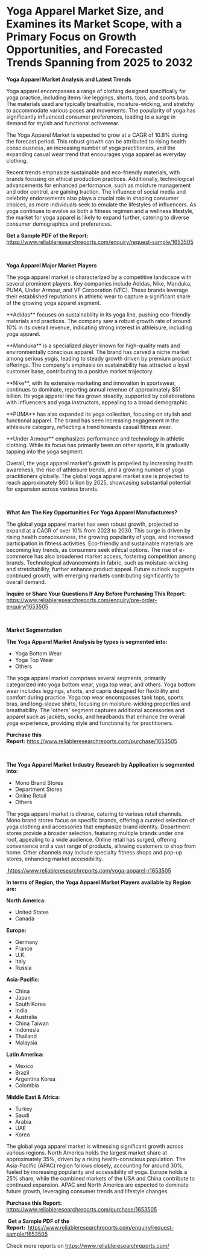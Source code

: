 <p><h1>Yoga Apparel Market Size, and Examines its Market Scope, with a Primary Focus on Growth Opportunities, and Forecasted Trends Spanning from 2025 to 2032</h1></p><p><strong>Yoga Apparel Market Analysis and Latest Trends</strong></p>
<p><p>Yoga apparel encompasses a range of clothing designed specifically for yoga practice, including items like leggings, shorts, tops, and sports bras. The materials used are typically breathable, moisture-wicking, and stretchy to accommodate various poses and movements. The popularity of yoga has significantly influenced consumer preferences, leading to a surge in demand for stylish and functional activewear.</p><p>The Yoga Apparel Market is expected to grow at a CAGR of 10.8% during the forecast period. This robust growth can be attributed to rising health consciousness, an increasing number of yoga practitioners, and the expanding casual wear trend that encourages yoga apparel as everyday clothing. </p><p>Recent trends emphasize sustainable and eco-friendly materials, with brands focusing on ethical production practices. Additionally, technological advancements for enhanced performance, such as moisture management and odor control, are gaining traction. The influence of social media and celebrity endorsements also plays a crucial role in shaping consumer choices, as more individuals seek to emulate the lifestyles of influencers. As yoga continues to evolve as both a fitness regimen and a wellness lifestyle, the market for yoga apparel is likely to expand further, catering to diverse consumer demographics and preferences.</p></p>
<p><strong>Get a Sample PDF of the Report:&nbsp;</strong> <a href="https://www.reliableresearchreports.com/enquiry/request-sample/1653505?utm_campaign=3036&utm_medium=2&utm_source=Github&utm_content=ia&utm_term=05032025&utm_id=yoga-apparel">https://www.reliableresearchreports.com/enquiry/request-sample/1653505</a></p>
<p>&nbsp;</p>
<p><strong>Yoga Apparel Major Market Players</strong></p>
<p><p>The yoga apparel market is characterized by a competitive landscape with several prominent players. Key companies include Adidas, Nike, Manduka, PUMA, Under Armour, and VF Corporation (VFC). These brands leverage their established reputations in athletic wear to capture a significant share of the growing yoga apparel segment.</p><p>**Adidas** focuses on sustainability in its yoga line, pushing eco-friendly materials and practices. The company saw a robust growth rate of around 10% in its overall revenue, indicating strong interest in athleisure, including yoga apparel.</p><p>**Manduka** is a specialized player known for high-quality mats and environmentally conscious apparel. The brand has carved a niche market among serious yogis, leading to steady growth driven by premium product offerings. The company's emphasis on sustainability has attracted a loyal customer base, contributing to a positive market trajectory.</p><p>**Nike**, with its extensive marketing and innovation in sportswear, continues to dominate, reporting annual revenue of approximately $51 billion. Its yoga apparel line has grown steadily, supported by collaborations with influencers and yoga instructors, appealing to a broad demographic.</p><p>**PUMA** has also expanded its yoga collection, focusing on stylish and functional apparel. The brand has seen increasing engagement in the athleisure category, reflecting a trend towards casual fitness wear.</p><p>**Under Armour** emphasizes performance and technology in athletic clothing. While its focus has primarily been on other sports, it is gradually tapping into the yoga segment.</p><p>Overall, the yoga apparel market's growth is propelled by increasing health awareness, the rise of athleisure trends, and a growing number of yoga practitioners globally. The global yoga apparel market size is projected to reach approximately $60 billion by 2025, showcasing substantial potential for expansion across various brands.</p></p>
<p>&nbsp;</p>
<p><strong>What Are The Key Opportunities For Yoga Apparel Manufacturers?</strong></p>
<p><p>The global yoga apparel market has seen robust growth, projected to expand at a CAGR of over 10% from 2023 to 2030. This surge is driven by rising health consciousness, the growing popularity of yoga, and increased participation in fitness activities. Eco-friendly and sustainable materials are becoming key trends, as consumers seek ethical options. The rise of e-commerce has also broadened market access, fostering competition among brands. Technological advancements in fabric, such as moisture-wicking and stretchability, further enhance product appeal. Future outlook suggests continued growth, with emerging markets contributing significantly to overall demand.</p></p>
<p><strong>Inquire or Share Your Questions If Any Before Purchasing This Report:</strong> <a href="https://www.reliableresearchreports.com/enquiry/pre-order-enquiry/1653505?utm_campaign=3036&utm_medium=2&utm_source=Github&utm_content=ia&utm_term=05032025&utm_id=yoga-apparel">https://www.reliableresearchreports.com/enquiry/pre-order-enquiry/1653505</a></p>
<p>&nbsp;</p>
<p><strong>Market Segmentation</strong></p>
<p><strong>The Yoga Apparel Market Analysis by types is segmented into:</strong></p>
<p><ul><li>Yoga Bottom Wear</li><li>Yoga Top Wear</li><li>Others</li></ul></p>
<p><p>The yoga apparel market comprises several segments, primarily categorized into yoga bottom wear, yoga top wear, and others. Yoga bottom wear includes leggings, shorts, and capris designed for flexibility and comfort during practice. Yoga top wear encompasses tank tops, sports bras, and long-sleeve shirts, focusing on moisture-wicking properties and breathability. The 'others' segment captures additional accessories and apparel such as jackets, socks, and headbands that enhance the overall yoga experience, providing style and functionality for practitioners.</p></p>
<p><strong>Purchase this Report:&nbsp;</strong><a href="https://www.reliableresearchreports.com/purchase/1653505?utm_campaign=3036&utm_medium=2&utm_source=Github&utm_content=ia&utm_term=05032025&utm_id=yoga-apparel">https://www.reliableresearchreports.com/purchase/1653505</a></p>
<p>&nbsp;</p>
<p><strong>The Yoga Apparel Market Industry Research by Application is segmented into:</strong></p>
<p><ul><li>Mono Brand Stores</li><li>Department Stores</li><li>Online Retail</li><li>Others</li></ul></p>
<p><p>The yoga apparel market is diverse, catering to various retail channels. Mono brand stores focus on specific brands, offering a curated selection of yoga clothing and accessories that emphasize brand identity. Department stores provide a broader selection, featuring multiple brands under one roof, appealing to a wide audience. Online retail has surged, offering convenience and a vast range of products, allowing customers to shop from home. Other channels may include specialty fitness shops and pop-up stores, enhancing market accessibility.</p></p>
<p><a href="https://www.reliableresearchreports.com/yoga-apparel-r1653505?utm_campaign=3036&utm_medium=2&utm_source=Github&utm_content=ia&utm_term=05032025&utm_id=yoga-apparel">&nbsp;https://www.reliableresearchreports.com/yoga-apparel-r1653505</a></p>
<p><strong>In terms of Region, the Yoga Apparel Market Players available by Region are:</strong></p>
<p>
    <p> <strong> North America: </strong>
        <ul>
            <li>United States</li>
            <li>Canada</li>
        </ul>
        </p> 
    <p> <strong> Europe: </strong>
        <ul>
            <li>Germany</li>
            <li>France</li>
            <li>U.K.</li>
            <li>Italy</li>
            <li>Russia</li>
        </ul>
        </p> 
    <p> <strong> Asia-Pacific: </strong>
        <ul>
            <li>China</li>
            <li>Japan</li>
            <li>South Korea</li>
            <li>India</li>
            <li>Australia</li>
            <li>China Taiwan</li>
            <li>Indonesia</li>
            <li>Thailand</li>
            <li>Malaysia</li>
        </ul>
        </p> 
    <p> <strong> Latin America: </strong>
        <ul>
            <li>Mexico</li>
            <li>Brazil</li>
            <li>Argentina Korea</li>
            <li>Colombia</li>
        </ul>
        </p> 
    <p> <strong> Middle East & Africa: </strong>
        <ul>
            <li>Turkey</li>
            <li>Saudi</li>
            <li>Arabia</li>
            <li>UAE</li>
            <li>Korea</li>
        </ul>
    </p>
    </p>
<p><p>The global yoga apparel market is witnessing significant growth across various regions. North America holds the largest market share at approximately 35%, driven by a rising health-conscious population. The Asia-Pacific (APAC) region follows closely, accounting for around 30%, fueled by increasing popularity and accessibility of yoga. Europe holds a 25% share, while the combined markets of the USA and China contribute to continued expansion. APAC and North America are expected to dominate future growth, leveraging consumer trends and lifestyle changes.</p></p>
<p><strong>Purchase this Report: </strong><a href="https://www.reliableresearchreports.com/purchase/1653505?utm_campaign=3036&utm_medium=2&utm_source=Github&utm_content=ia&utm_term=05032025&utm_id=yoga-apparel">https://www.reliableresearchreports.com/purchase/1653505</a></p>
<p>&nbsp;<strong>Get a Sample PDF of the Report:&nbsp;&nbsp;</strong><a href="https://www.reliableresearchreports.com/enquiry/request-sample/1653505?utm_campaign=3036&utm_medium=2&utm_source=Github&utm_content=ia&utm_term=05032025&utm_id=yoga-apparel">https://www.reliableresearchreports.com/enquiry/request-sample/1653505</a></p>
<p><strong></strong></p>
<p>Check more reports on <a href="https://www.reliableresearchreports.com/?utm_campaign=3036&utm_medium=2&utm_source=Github&utm_content=ia&utm_term=05032025&utm_id=yoga-apparel">https://www.reliableresearchreports.com/</a></p>